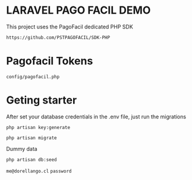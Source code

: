 # LARAVEL PAGO FACIL DEMO

This project uses the PagoFacil dedicated PHP SDK

`https://github.com/PSTPAGOFACIL/SDK-PHP`

# Pagofacil Tokens

`config/pagofacil.php`

# Geting starter

After set your database credentials in the .env file, just run the migrations

`php artisan key:generate`

`php artisan migrate`

Dummy data

`php artisan db:seed`

`me@dorellango.cl`
`password`


